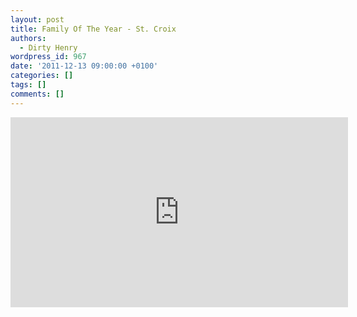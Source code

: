 ```yaml
---
layout: post
title: Family Of The Year - St. Croix
authors:
  - Dirty Henry
wordpress_id: 967
date: '2011-12-13 09:00:00 +0100'
categories: []
tags: []
comments: []
---
```

<iframe width="540" height="304" src="http://www.youtube.com/embed/CSRjyPIHkPM" frameborder="0" allowfullscreen></iframe>
